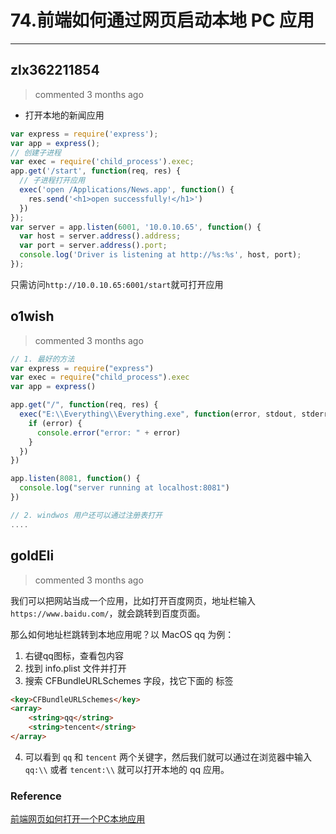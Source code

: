 
 # 74.前端如何通过网页启动本地 PC 应用 
  
 ***
## zlx362211854 
 > commented 3 months ago 

* 打开本地的新闻应用

```js
var express = require('express');
var app = express();
// 创建子进程
var exec = require('child_process').exec;
app.get('/start', function(req, res) {
  // 子进程打开应用
  exec('open /Applications/News.app', function() {
    res.send('<h1>open successfully!</h1>')
  })
});
var server = app.listen(6001, '10.0.10.65', function() {
  var host = server.address().address;
  var port = server.address().port;
  console.log('Driver is listening at http://%s:%s', host, port);
});

```
只需访问`http://10.0.10.65:6001/start`就可打开应用


## o1wish 
 > commented 3 months ago 


```javascript
// 1. 最好的方法
var express = require("express")
var exec = require("child_process").exec
var app = express()

app.get("/", function(req, res) {
  exec("E:\\Everything\\Everything.exe", function(error, stdout, stderr) {
    if (error) {
      console.error("error: " + error)
    }
  })
})

app.listen(8081, function() {
  console.log("server running at localhost:8081")
})

// 2. windwos 用户还可以通过注册表打开
....

```
## goldEli 
 > commented 3 months ago 

我们可以把网站当成一个应用，比如打开百度网页，地址栏输入 `https://www.baidu.com/`，就会跳转到百度页面。

那么如何地址栏跳转到本地应用呢？以 MacOS qq 为例：

1. 右键qq图标，查看包内容
2. 找到 info.plist 文件并打开
3. 搜索 CFBundleURLSchemes 字段，找它下面的 <array> 标签


```html
<key>CFBundleURLSchemes</key>
<array>
	<string>qq</string>
	<string>tencent</string>
</array>

```
4. 可以看到 `qq` 和 `tencent` 两个关键字，然后我们就可以通过在浏览器中输入 `qq:\\` 或者 `tencent:\\` 就可以打开本地的 qq 应用。

### Reference

[前端网页如何打开一个PC本地应用](https://juejin.im/post/5dc396bbe51d453809085cb4)